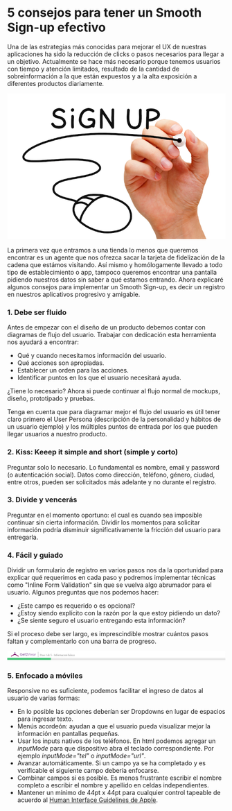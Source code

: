 <meta name="date" content="Apr 21, 2019" />
<meta name="image" content="https://github.com/cjortegon/camiloortegon-public/raw/master/seo/sign-up.png" />
<meta name="language" content="es" />

# 5 consejos para tener un Smooth Sign-up efectivo

Una de las estrategias más conocidas para mejorar el UX de nuestras aplicaciones ha sido la reducción de clicks o pasos necesarios para llegar a un objetivo. Actualmente se hace más necesario porque tenemos usuarios con tiempo y atención limitados, resultado de la cantidad de sobreinformación a la que están expuestos y a la alta exposición a diferentes productos diariamente.

![50;;](https://github.com/cjortegon/camiloortegon-public/raw/master/post/2019/media/sign-up-route.png)

La primera vez que entramos a una tienda lo menos que queremos encontrar es un agente que nos ofrezca sacar la tarjeta de fidelización de la cadena que estámos visitando. Así mismo y homólogamente llevado a todo tipo de establecimiento o app, tampoco queremos encontrar una pantalla pidiendo nuestros datos sin saber a qué estamos entrando. Ahora explicaré algunos consejos para implementar un Smooth Sign-up, es decir un registro en nuestros aplicativos progresivo y amigable.

### 1. Debe ser fluido

Antes de empezar con el diseño de un producto debemos contar con diagramas de flujo del usuario. Trabajar con dedicación esta herramienta nos ayudará a encontrar:
* Qué y cuando necesitamos información del usuario.
* Qué acciones son apropiadas.
* Establecer un orden para las acciones.
* Identificar puntos en los que el usuario necesitará ayuda.

¿Tiene lo necesario? Ahora si puede continuar al flujo normal de mockups, diseño, prototipado y pruebas.

Tenga en cuenta que para diagramar mejor el flujo del usuario es útil tener claro primero el User Persona (descripción de la personalidad y hábitos de un usuario ejemplo) y los múltiples puntos de entrada por los que pueden llegar usuarios a nuestro producto.

### 2. Kiss: Keeep it simple and short (simple y corto)

Preguntar solo lo necesario. Lo fundamental es nombre, email y password (o autenticación social). Datos como dirección, teléfono, género, ciudad, entre otros, pueden ser solicitados más adelante y no durante el registro.

### 3. Divide y vencerás

Preguntar en el momento oportuno: el cual es cuando sea imposible continuar sin cierta información. Dividir los momentos para solicitar información podría disminuir significativamente la fricción del usuario para entregarla.

### 4. Fácil y guiado

Dividir un formulario de registro en varios pasos nos da la oportunidad para explicar qué requerimos en cada paso y podremos implementar técnicas como "Inline Form Validation" sin que se vuelva algo abrumador para el usuario. Algunos preguntas que nos podemos hacer:
* ¿Este campo es requerido o es opcional?
* ¿Estoy siendo explícito con la razón por la que estoy pidiendo un dato?
* ¿Se siente seguro el usuario entregando esta información?

Si el proceso debe ser largo, es imprescindible mostrar cuántos pasos faltan y complementarlo con una barra de progreso.

![;;](https://github.com/cjortegon/camiloortegon-public/raw/master/post/2019/media/progress-bar-get2wear.png)

### 5. Enfocado a móviles

Responsive no es suficiente, podemos facilitar el ingreso de datos al usuario de varias formas:
* En lo posible las opciones deberían ser Dropdowns en lugar de espacios para ingresar texto.
* Menús acordeón: ayudan a que el usuario pueda visualizar mejor la información en pantallas pequeñas.
* Usar los inputs nativos de los teléfonos. En html podemos agregar un _inputMode_ para que dispositivo abra el teclado correspondiente. Por ejemplo _inputMode="tel"_ o _inputMode="url"_.
* Avanzar automáticamente. Si un campo ya se ha completado y es verificable el siguiente campo debería enfocarse.
* Combinar campos si es posible. Es menos frustrante escribir el nombre completo a escribir el nombre y apellido en celdas independientes.
* Mantener un mínimo de 44pt x 44pt para cualquier control tapeable de acuerdo al [Human Interface Guidelines de Apple](https://developer.apple.com/design/human-interface-guidelines/ios/visual-design/adaptivity-and-layout/).